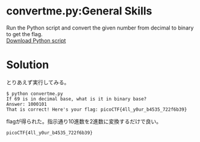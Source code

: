 # convertme.py:General Skills

Run the Python script and convert the given number from decimal to binary to get the flag.  
[Download Python script](convertme.py)

# Solution

とりあえず実行してみる。
```
$ python convertme.py 
If 69 is in decimal base, what is it in binary base?
Answer: 1000101
That is correct! Here's your flag: picoCTF{4ll_y0ur_b4535_722f6b39}
```
flagが得られた。指示通り10進数を2進数に変換するだけで良い。

`picoCTF{4ll_y0ur_b4535_722f6b39}`
